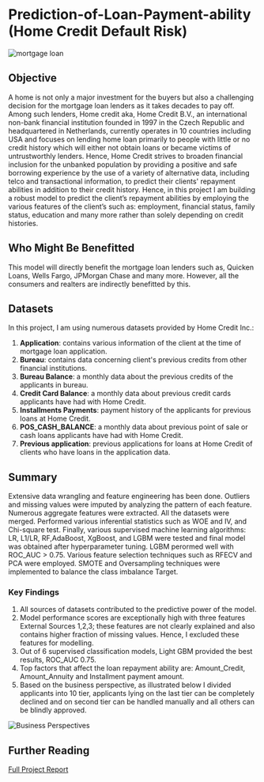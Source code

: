 # Prediction-of-Loan-Payment-ability (Home Credit Default Risk)

![mortgage loan](https://user-images.githubusercontent.com/66859479/123898409-e512cb00-d92a-11eb-9e74-05383a5a89ef.png)
## Objective
A home is not only a major investment for the buyers but also a challenging decision for the mortgage loan lenders as it takes decades to pay off. Among such lenders, Home credit aka, Home Credit B.V., an international non-bank financial institution founded in 1997 in the Czech Republic and headquartered in Netherlands, currently operates in 10 countries including USA and focuses on lending home loan primarily to people with little or no credit history which will either not obtain loans or became victims of untrustworthly lenders.  Hence, Home Credit strives to broaden financial inclusion for the unbanked population by providing a positive and safe borrowing experience by the use of a variety of alternative data, including telco and transactional information, to predict their clients' repayment abilities in addition to their credit history. Hence, in this project I am building a robust model to predict the client’s repayment abilities by employing the various features of the client’s such as: employment, financial status, family status, education and many more rather than solely depending on credit histories.

## Who Might Be Benefitted
This model will directly benefit the mortgage loan lenders such as, Quicken Loans, Wells Fargo, JPMorgan Chase and many more. However, all the consumers and realters are indirectly benefitted by this.

## Datasets
In this project, I am using numerous datasets provided by Home Credit Inc.:
1. **Application**: contains various information of the client at the time of mortgage loan application.
2. **Bureau**: contains data concerning client's previous credits from other financial institutions. 
3. **Bureau Balance**: a monthly data about the previous credits of the applicants in bureau. 
4. **Credit Card Balance**: a monthly data about previous credit cards applicants have had with Home Credit. 
5. **Installments Payments**: payment history of the applicants for previous loans at Home Credit. 
6. **POS_CASH_BALANCE**: a monthly data about previous point of sale or cash loans applicants have had with Home Credit. 
7. **Previous application**: previous applications for loans at Home Credit of clients who have loans in the application data.


## Summary
Extensive data wrangling and feature engineering has been done. Outliers and missing values were imputed by analyzing the pattern of each feature. Numerous aggregate features were extracted. All the datasets were merged. Performed various inferential statistics such as WOE and IV,  and Chi-square test. Finally, various supervised machine learning algorithms: LR, L1/LR, RF,AdaBoost, XgBoost, and LGBM were tested and final model was obtained after hyperparameter tuning. LGBM perormed well with ROC_AUC > 0.75. Various feature selection techniques such as RFECV and PCA were employed. SMOTE and Oversampling techniques were implemented to balance the class imbalance Target. 

### Key Findings
1. All sources of datasets contributed to the predictive power of the model. 
2. Model performance scores are exceptionally high with three features External Sources 1,2,3; these features are not clearly explained and also contains higher fraction of missing values. Hence, I excluded these features for modelling.  
3. Out of 6 supervised classification models, Light GBM provided the best results, ROC_AUC 0.75.
4. Top factors that affect the loan repayment ability are: Amount_Credit, Amount_Annuity and Installment payment amount.
5. Based on the business perspective, as illustrated below I divided applicants into 10 tier, applicants lying on the last tier can be completely declined and on second tier can be handled manually and all others can be blindly approved.


![Business Perspectives](https://user-images.githubusercontent.com/66859479/121266397-121a1380-c880-11eb-857c-d9100a7cc396.png)






## Further Reading
[Full Project Report](https://drive.google.com/file/d/11Zp79zvFdPQdOuRCEarYdd9GLgddAF49/view?usp=sharing)




